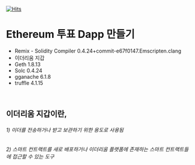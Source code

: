 [![Hits](https://hits.seeyoufarm.com/api/count/incr/badge.svg?url=https%3A%2F%2Fgithub.com%2Fjinseon-92%2FEthereum_DApp&count_bg=%2379C83D&title_bg=%23555555&icon=&icon_color=%23E7E7E7&title=hits&edge_flat=false)](https://hits.seeyoufarm.com)
# Ethereum 투표 Dapp 만들기

- Remix - Solidity Compiler 0.4.24+commit-e67f0147.Emscripten.clang
- 이더리움 지갑 
- Geth 1.8.13
- Solc 0.4.24
- gganache 6.1.8
- truffle 4.1.15
<br/>

## 이더리움 지갑이란, 
###### 1) 이더를 전송하거나 받고 보관하기 위한 용도로 사용됨
###### 2) 스마트 컨트랙트를 새로 배포하거나 이더리움 플랫폼에 존재하는 스마트 컨트랙트들에 접근할 수 있는 도구

